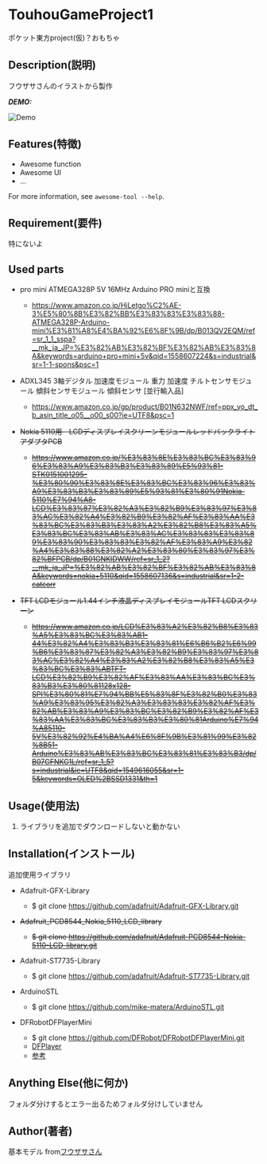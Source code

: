 # TouhouGameProject1

ポケット東方project(仮)？おもちゃ

## Description(説明)

フウザサさんのイラストから製作

***DEMO:***

![Demo](https://image-url.gif)

## Features(特徴)

- Awesome function
- Awesome UI
- ...

For more information, see `awesome-tool --help`.

## Requirement(要件)

特にないよ

## Used parts

- pro mini ATMEGA328P 5V 16MHz Arduino PRO miniと互換
	- https://www.amazon.co.jp/HiLetgo%C2%AE-3%E5%80%8B%E3%82%BB%E3%83%83%E3%83%88-ATMEGA328P-Arduino-mini%E3%81%A8%E4%BA%92%E6%8F%9B/dp/B013QV2EQM/ref=sr_1_1_sspa?__mk_ja_JP=%E3%82%AB%E3%82%BF%E3%82%AB%E3%83%8A&keywords=arduino+pro+mini+5v&qid=1558607224&s=industrial&sr=1-1-spons&psc=1

- ADXL345 3軸デジタル 加速度モジュール 重力 加速度 チルトセンサモジュール 傾斜センサモジュール 傾斜センサ [並行輸入品]
	- https://www.amazon.co.jp/gp/product/B01N632NWF/ref=ppx_yo_dt_b_asin_title_o05__o00_s00?ie=UTF8&psc=1

- ~~Nokia 5110用　LCDディスプレイスクリーンモジュールレッドバックライトアダプタPCB~~
	- ~~https://www.amazon.co.jp/%E3%83%8E%E3%83%BC%E3%83%96%E3%83%A9%E3%83%B3%E3%83%89%E5%93%81-STK0151001295-%E3%80%90%E3%83%8E%E3%83%BC%E3%83%96%E3%83%A9%E3%83%B3%E3%83%89%E5%93%81%E3%80%91Nokia-5110%E7%94%A8-LCD%E3%83%87%E3%82%A3%E3%82%B9%E3%83%97%E3%83%AC%E3%82%A4%E3%82%B9%E3%82%AF%E3%83%AA%E3%83%BC%E3%83%B3%E3%83%A2%E3%82%B8%E3%83%A5%E3%83%BC%E3%83%AB%E3%83%AC%E3%83%83%E3%83%89%E3%83%90%E3%83%83%E3%82%AF%E3%83%A9%E3%82%A4%E3%83%88%E3%82%A2%E3%83%80%E3%83%97%E3%82%BFPCB/dp/B01GNKIDWW/ref=sr_1_2?__mk_ja_JP=%E3%82%AB%E3%82%BF%E3%82%AB%E3%83%8A&keywords=nokia+5110&qid=1558607136&s=industrial&sr=1-2-catcorr~~

- ~~TFT LCDモジュール1.44インチ液晶ディスプレイモジュールTFT LCDスクリーン~~
	- ~~https://www.amazon.co.jp/LCD%E3%83%A2%E3%82%B8%E3%83%A5%E3%83%BC%E3%83%AB1-44%E3%82%A4%E3%83%B3%E3%83%81%E6%B6%B2%E6%99%B6%E3%83%87%E3%82%A3%E3%82%B9%E3%83%97%E3%83%AC%E3%82%A4%E3%83%A2%E3%82%B8%E3%83%A5%E3%83%BC%E3%83%ABTFT-LCD%E3%82%B9%E3%82%AF%E3%83%AA%E3%83%BC%E3%83%B3%E3%80%81128x128-SPI%E3%80%81%E7%94%BB%E5%83%8F%E3%82%B0%E3%83%A9%E3%83%95%E3%82%A3%E3%83%83%E3%82%AF%E3%82%AB%E3%83%A9%E3%83%BC%E3%82%B9%E3%82%AF%E3%83%AA%E3%83%BC%E3%83%B3%E3%80%81Arduino%E7%94%A85110-5V%E3%82%92%E4%BA%A4%E6%8F%9B%E3%81%99%E3%82%8B51-Arduino%E3%83%AB%E3%83%BC%E3%83%81%E3%83%B3/dp/B07GFNKG1L/ref=sr_1_5?s=industrial&ie=UTF8&qid=1549616055&sr=1-5&keywords=OLED%2BSSD1331&th=1~~

## Usage(使用法)

1. ライブラリを追加でダウンロードしないと動かない

## Installation(インストール)

追加使用ライブラリ
- Adafruit-GFX-Library
	- $ git clone https://github.com/adafruit/Adafruit-GFX-Library.git

- ~~Adafruit_PCD8544_Nokia_5110_LCD_library~~
	- ~~$ git clone https://github.com/adafruit/Adafruit-PCD8544-Nokia-5110-LCD-library.git~~

- Adafruit-ST7735-Library
	- $ git clone https://github.com/adafruit/Adafruit-ST7735-Library.git

-	ArduinoSTL
	- $ git clone https://github.com/mike-matera/ArduinoSTL.git

- DFRobotDFPlayerMini
	- $ git clone https://github.com/DFRobot/DFRobotDFPlayerMini.git
	- [DFPlayer](https://www.dfrobot.com/wiki/index.php/DFPlayer_Mini_SKU:DFR0299)
	- [参考](https://stonez56.blogspot.com/2015/03/arduino-dfplayer-mini-mp3-module.html)

## Anything Else(他に何か)

フォルダ分けするとエラー出るためフォルダ分けしていません

## Author(著者)

基本モデル from[フウザサさん](http://seiga.nicovideo.jp/seiga/im6459594)
